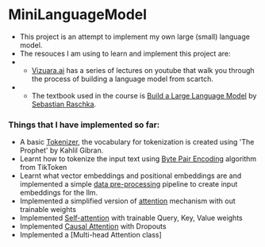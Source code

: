 # MiniLanguageModel

- This project is an attempt to implement my own large (small) language model.
- The resouces I am using to learn and implement this project are:
- - [Vizuara.ai](https://youtube.com/playlist?list=PLPTV0NXA_ZSgsLAr8YCgCwhPIJNNtexWu&si=nTvRa4IjmgpZRVvK) has a series of lectures on youtube that walk you through the process of building a language model from scartch.
- - The textbook used in the course is [Build a Large Language Model](https://www.amazon.com/Build-Large-Language-Model-Scratch/dp/1633437167/ref=sr_1_1?dib=eyJ2IjoiMSJ9.q3WeOkx6696LPZ7jiBJZnw89-QuZspcIsdQYa5mAp6ItUgF4esAZ5_mt4qyhI_EKsWRL5yzjFwtf4ot4PBto4xZDtYt0C_X5XruVP42d3IpoeQY18BpJ53Gln6fLreLx2v4QEr7cutenp1w-uIKObwdBRDbIq4z2NhXL1DKq1ZNxNORG2Wqr4RrFnLAChuQj1fXDa3L7bEdzGif6JXldqJGFleB5NrotXdff2Wrka4c.QSzOMmLSnQjvxZhYG0RExfttl5s_TUk4DURIxBLGsag&dib_tag=se&hvadid=739148786151&hvdev=c&hvexpln=67&hvlocphy=1027217&hvnetw=g&hvocijid=97073064143075459--&hvqmt=e&hvrand=97073064143075459&hvtargid=kwd-2298649989310&hydadcr=16406_13457168&keywords=building+llms+from+scratch&mcid=20e075892e5d3fa6bbf5a3bf182f6967&qid=1743623045&sr=8-1) by [Sebastian Raschka](https://sebastianraschka.com/).

### Things that I have implemented so far:

- A basic [Tokenizer](https://github.com/abhay-j/MiniLanguageModel/blob/main/SimpleTokenizer.ipynb), the vocabulary for tokenization is created using 'The Prophet' by Kahlil Gibran.
- Learnt how to tokenize the input text using [Byte Pair Encoding](https://github.com/abhay-j/MiniLanguageModel/blob/main/BytePairEncoding.ipynb) algorithm from TikToken
- Learnt what vector embeddings and positional embeddings are and implemented a simple [data pre-processing](https://github.com/abhay-j/MiniLanguageModel/blob/main/DataPreProcessingV1.ipynb) pipeline to create input embeddings for the llm.
- Implemented a simplified version of [attention](https://github.com/abhay-j/MiniLanguageModel/tree/main) mechanism with out trainable weights
- Implemented [Self-attention](https://github.com/abhay-j/MiniLanguageModel/blob/main/SelfAttention.ipynb) with trainable Query, Key, Value weights
- Implemented [Causal Attention](https://github.com/abhay-j/MiniLanguageModel/blob/main/CausalAttention.ipynb) with Dropouts
- Implemented a [Multi-head Attention class]
